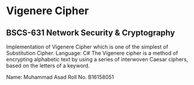 # Vigenere Cipher
## BSCS-631 Network Security & Cryptography
Implementation of Vigenere Cipher which is one of the simplest of Substitution Cipher.
Language: C#
The Vigenere cipher is a method of encrypting alphabetic text by using a series of interwoven Caesar ciphers, based on the letters of a keyword.

Name: Muhammad Asad
Roll No. B16158051
